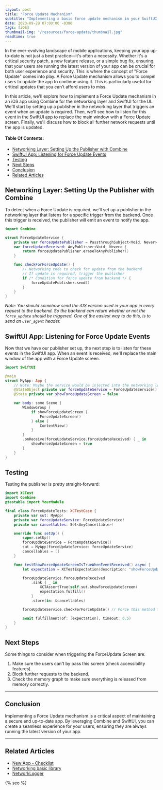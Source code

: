 ```yaml
---
layout: post
title: "Force Update Mechanism"
subtitle: "Implementing a basic force update mechanism in your SwiftUI app"
date: 2023-09-29 07:00:00 -0300
tags: [iOS]
thumbnail-img: "/resources/force-update/thumbnail.jpg"
readtime: true
---
```


In the ever-evolving landscape of mobile applications, keeping your app up-to-date is not just a best practice—it's often a necessity. Whether it's a critical security patch, a new feature release, or a simple bug fix, ensuring that your users are running the latest version of your app can be crucial for both user experience and security. This is where the concept of "Force Update" comes into play. A Force Update mechanism allows you to compel users to update the app to continue using it. This is particularly useful for critical updates that you can't afford users to miss.

In this article, we'll explore how to implement a Force Update mechanism in an iOS app using Combine for the networking layer and SwiftUI for the UI. We'll start by setting up a publisher in the networking layer that triggers an event when an update is required. Then, we'll see how to listen for this event in the SwiftUI app to replace the main window with a Force Update screen. Finally, we'll discuss how to block all further network requests until the app is updated.

#### Table Of Contents:
- [Networking Layer: Setting Up the Publisher with Combine](#networking-layer-setting-up-the-publisher-with-combine)
- [SwiftUI App: Listening for Force Update Events](#swiftui-app-listening-for-force-update-events)
- [Testing](#testing)
- [Next Steps](#next-steps)
- [Conclusion](#conclusion)
- [Related Articles](#related-articles)

## Networking Layer: Setting Up the Publisher with Combine

To detect when a Force Update is required, we'll set up a publisher in the networking layer that listens for a specific trigger from the backend. Once this trigger is received, the publisher will emit an event to notify the app.

```swift
import Combine 

struct ForceUpdateService {
    private var forceUpdatePublisher = PassthroughSubject<Void, Never>()
    var forceUpdateReceived: AnyPublisher<Void, Never> {
        return forceUpdatePublisher.eraseToAnyPublisher()
    }

    func checkForForceUpdate() {
        // Networking code to check for update from the backend
        // If update is required, trigger the publisher
        if /* Condition for force update from backend */ {
            forceUpdatePublisher.send()
        }
    }
}
```

_Note: You should somehow send the iOS version used in your app in every request to the backend. So the backend can return whether or not the `force_update` should be triggered. One of the easiest way to do this, is to send an `user_agent` header._

## SwiftUI App: Listening for Force Update Events

Now that we have our publisher set up, the next step is to listen for these events in the SwiftUI app. When an event is received, we'll replace the main window of the app with a Force Update screen.

```swift
import SwiftUI

@main
struct MyApp: App {
    // Note: Maybe the service would be injected into the networking layer, but you get the point.
    @StateObject private var forceUpdateService = ForceUpdateService()
    @State private var showForceUpdateScreen = false

    var body: some Scene {
        WindowGroup {
            if showForceUpdateScreen {
                ForceUpdateScreen()
            } else {
                ContentView()
            }
        }
        .onReceive(forceUpdateService.forceUpdateReceived) { _ in
            showForceUpdateScreen = true
        }
    }
}
```

## Testing

Testing the publisher is pretty straight-forward:

```swift
import XCTest
import Combine
@testable import YourModule

final class ForceUpdateTests: XCTestCase {
    private var sut: MyApp!
    private var forceUpdateService: ForceUpdateService!
    private var cancellables: Set<AnyCancellable>!

    override func setUp() {
        super.setUp()
        forceUpdateService = ForceUpdateService()
        sut = MyApp(forceUpdateService: forceUpdateService)
        cancellables = []
    }

    func testShowForceUpdateScreenIsTrueWhenEventReceived() async {
        let expectation = XCTestExpectation(description: "showForceUpdateScreen should be true")

        forceUpdateService.forceUpdateReceived
            .sink { _ in
                XCTAssertTrue(self.sut.showForceUpdateScreen)
                expectation.fulfill()
            }
            .store(in: &cancellables)

        forceUpdateService.checkForForceUpdate() // Force this method to return the force update error using DI.

        await fulfillment(of: [expectation], timeout: 0.5)
    }
}
```

## Next Steps

Some things to consider when triggering the ForceUpdate Screen are:

1. Make sure the users can't by pass this screen (check accessibility features).
2. Block further requests to the backend.
3. Check the memory graph to make sure everything is released from memory correctly.

---

## Conclusion

Implementing a Force Update mechanism is a critical aspect of maintaining a secure and up-to-date app. By leveraging Combine and SwiftUI, you can create a seamless experience for your users, ensuring they are always running the latest version of your app.

---

## Related Articles

* [New App - Checklist](/2022-12-24-new-app-checklist/)
* [Networking basic library](https://github.com/mdb1/CoreNetworking)
* [NetworkLogger](/2023-05-27-network-logger/)

<!-- Do not remove - SEO meta tags -->
{% seo %}